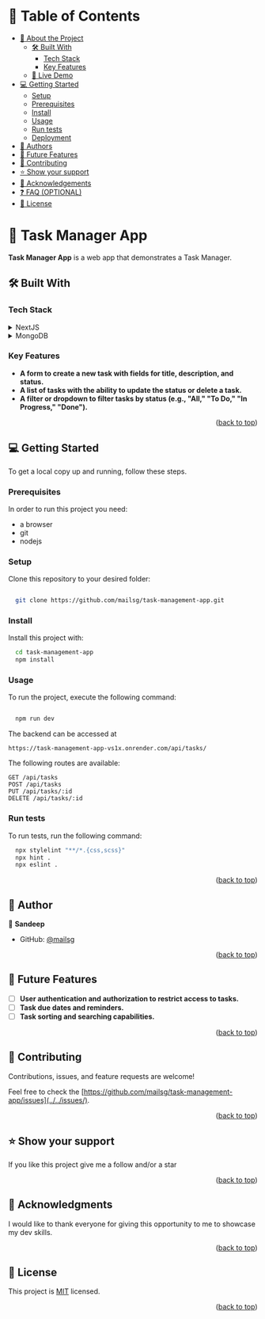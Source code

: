 # 📗 Table of Contents

- [📖 About the Project](#about-project)
  - [🛠 Built With](#built-with)
    - [Tech Stack](#tech-stack)
    - [Key Features](#key-features)
  - [🚀 Live Demo](#live-demo)
- [💻 Getting Started](#getting-started)
  - [Setup](#setup)
  - [Prerequisites](#prerequisites)
  - [Install](#install)
  - [Usage](#usage)
  - [Run tests](#run-tests)
  - [Deployment](#triangular_flag_on_post-deployment)
- [👥 Authors](#authors)
- [🔭 Future Features](#future-features)
- [🤝 Contributing](#contributing)
- [⭐️ Show your support](#support)
- [🙏 Acknowledgements](#acknowledgements)
- [❓ FAQ (OPTIONAL)](#faq)
- [📝 License](#license)

<!-- PROJECT DESCRIPTION -->

# 📖 Task Manager App <a name="about-project"></a>


**Task Manager App** is a web app that demonstrates a Task Manager.

## 🛠 Built With <a name="built-with"></a>

### Tech Stack <a name="tech-stack"></a>

<details>
  <summary>NextJS</summary>
  <ul>
    <li><a href="https://nextjs.org/">NextJS</a></li>
  </ul>
</details>

<details>
  <summary>MongoDB</summary>
  <ul>
    <li><a href="https://www.mongodb.com/">MongoDB</a></li>
  </ul>
</details>


<!-- Features -->

### Key Features <a name="key-features"></a>


- **A form to create a new task with fields for title, description, and status.**
- **A list of tasks with the ability to update the status or delete a task.**
- **A filter or dropdown to filter tasks by status (e.g., "All," "To Do," "In Progress," "Done").**

<p align="right">(<a href="#readme-top">back to top</a>)</p>


<!-- GETTING STARTED -->

## 💻 Getting Started <a name="getting-started"></a>


To get a local copy up and running, follow these steps.

### Prerequisites

In order to run this project you need:


- a browser
- git
- nodejs


### Setup

Clone this repository to your desired folder:


```sh

  git clone https://github.com/mailsg/task-management-app.git

```

### Install

Install this project with:


```sh
  cd task-management-app
  npm install
```

### Usage

To run the project, execute the following command:



```sh

  npm run dev

```

The backend can be accessed at 

`https://task-management-app-vs1x.onrender.com/api/tasks/`

The following routes are available:

```
GET /api/tasks
POST /api/tasks
PUT /api/tasks/:id
DELETE /api/tasks/:id

```


### Run tests

To run tests, run the following command:

```sh
  npx stylelint "**/*.{css,scss}"
  npx hint .
  npx eslint .
```  

<p align="right">(<a href="#readme-top">back to top</a>)</p>

<!-- AUTHORS -->

## 👥 Author <a name="authors"></a>


👤 **Sandeep**

- GitHub: [@mailsg](https://github.com/mailsg)

<p align="right">(<a href="#readme-top">back to top</a>)</p>

<!-- FUTURE FEATURES -->

## 🔭 Future Features <a name="future-features"></a>


- [ ] **User authentication and authorization to restrict access to tasks.**
- [ ] **Task due dates and reminders.**
- [ ] **Task sorting and searching capabilities.**

<p align="right">(<a href="#readme-top">back to top</a>)</p>

<!-- CONTRIBUTING -->

## 🤝 Contributing <a name="contributing"></a>

Contributions, issues, and feature requests are welcome!

Feel free to check the [https://github.com/mailsg/task-management-app/issues](../../issues/).

<p align="right">(<a href="#readme-top">back to top</a>)</p>

<!-- SUPPORT -->

## ⭐️ Show your support <a name="support"></a>


If you like this project give me a follow and/or a star

<p align="right">(<a href="#readme-top">back to top</a>)</p>

<!-- ACKNOWLEDGEMENTS -->

## 🙏 Acknowledgments <a name="acknowledgements"></a>


I would like to thank everyone for giving this opportunity to me to showcase my dev skills.

<p align="right">(<a href="#readme-top">back to top</a>)</p>

<!-- LICENSE -->

## 📝 License <a name="license"></a>

This project is [MIT](./MIT.md) licensed.

<p align="right">(<a href="#readme-top">back to top</a>)</p>
